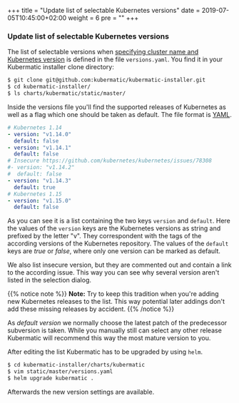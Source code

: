 +++
title = "Update list of selectable Kubernetes versions"
date = 2019-07-05T10:45:00+02:00
weight = 6
pre = "<b></b>"
+++

### Update list of selectable Kubernetes versions

The list of selectable versions when [specifying cluster name and Kubernetes version](/getting_started/create_cluster/#step-2-specify-the-cluster-name-and-kubernetes-version) is defined in the file
`versions.yaml`. You find it in your Kubermatic installer clone directory:

```bash
$ git clone git@github.com:kubermatic/kubermatic-installer.git
$ cd kubermatic-installer/
$ ls charts/kubermatic/static/master/
```

Inside the versions file you'll find the supported releases of Kubernetes as well as a flag which one
should be taken as default. The file format is [YAML](https://yaml.org).

```yaml
# Kubernetes 1.14
- version: "v1.14.0"
  default: false
- version: "v1.14.1"
  default: false
# Insecure https://github.com/kubernetes/kubernetes/issues/78308
#- version: "v1.14.2"
#  default: false
- version: "v1.14.3"
  default: true
# Kubernetes 1.15
- version: "v1.15.0"
  default: false
```

As you can see it is a list containing the two keys `version` and `default`. Here the values of the
`version` keys are the Kubernetes versions as string and prefixed by the letter "v". They correspondent
with the tags of the according versions of the Kubernetes repository. The values of the `default` keys
are _true_ or _false_, where only one version can be marked as default.

We also list insecure version, but they are commented out and contain a link to the according issue. This
way you can see why several version aren't listed in the selection dialog.

{{% notice note %}}
**Note:** Try to keep this tradition when you're adding new Kubernetes releases to the list. This
way potential later addings don't add these missing releases by accident.
{{% /notice %}}

As *default version* we normally choose the latest patch of the predecessor subversion is taken. While
you manually still can select any other release Kubermatic will recommend this way the most mature version
to you.

After editing the list Kubermatic has to be upgraded by using `helm`.

```bash
$ cd kubermatic-installer/charts/kubermatic
$ vim static/master/versions.yaml
$ helm upgrade kubermatic .
```

Afterwards the new version settings are available.
